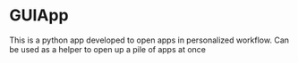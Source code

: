 # GUIApp
This is a python app developed to open apps in personalized workflow.
Can be used as a helper to open up a pile of apps at once
